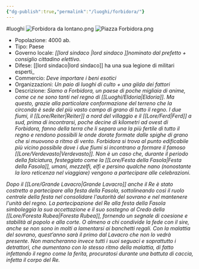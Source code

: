 ```yaml
---
{"dg-publish":true,"permalink":"/luoghi/forbidora/"}
---
```


#luoghi 
![Forbidora da lontano.png](/img/user/Images/Forbidora%20da%20lontano.png)
![Piazza Forbidora.png](/img/user/Images/Piazza%20Forbidora.png)
- Popolazione: 4000 ab.
- Tipo: Paese
- Governo locale: _[[lord sindaco \|lord sindaco ]]nominato dal prefetto + consiglio cittadino elettivo._
- Difese: [[lord sindaco\|lord sindaco]] ha una sua legione di militari esperti_
- Commercio: _Deve importare i beni esotici_
- Organizzazioni: _Un paio di luoghi di culto + una gilda dei fattori_
- Descrizione:
_Siamo_ _a Forbidora, un paese di poche migliaia di anime, come ce ne sono tanti nel regno di [[Luoghi/Eldoria\|Eldoria]]. Ma questo, grazie alla particolare conformazione del terreno che la circonda è sede del più vasto campo di grano di tutto il regno. I due fiumi, il [[Lore/Reiter\|Reiter]] a nord del villaggio e il [[Lore/Ferd\|Ferd]] a sud, prima di incontrarsi, poche decine di kilometri ad ovest di Forbidora, fanno della terra che li separa una la più fertile di tutto il regno e rendono possibili le onde dorate formate dalle spighe di grano che si muovono a ritmo di vento. Forbidora si trova al punto edificabile più vicino possibile dove i due fiumi si incontrano a formare il famoso [[Lore/Verdevasto\|Verdevasto]]. Non è un caso che, durante il periodo della falciatura, festeggiato come la [[Lore/Festa della Fasola\|Festa della Fasola]], umani, mezzelfi, elfi e persino qualche nano (nonostante la loro reticenza nel viaggiare) vengono a partecipare alle celebrazioni._

_Dopo il [[Lore/Grande Lavacro\|Grande Lavacro]] anche il Re è stato costretto a partecipare alla festa della Fasola, sottolineando così il ruolo centrale della festa nel consolidare l'autorità del sovrano e nel mantenere l'unità del regno. La partecipazione del Re alla festa della Fasola simboleggia la sua accettazione e il suo sostegno al Credo della [[Lore/Foresta Rubea\|Foresta Rubea]], fornendo un segnale di coesione e stabilità al popolo e alla corte. O almeno a chi condivide la fede con il sire, anche se non sono in molti a lamentarsi ai banchetti regali. Con la malattia del sovrano, quest’anno sarà il primo dal Lavacro che non lo vedrà presente. Non mancheranno invece tutti i suoi seguaci e soprattutto i detrattori, che aumentano con lo stesso ritmo della malattia, di fatto infettando il regno come la ferita, procuratosi durante una battuta di caccia, infetta il corpo del Re._